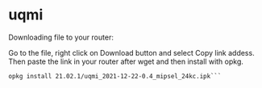 # uqmi

Downloading file to your router:

Go to the file, right click on Download button and select Copy link addess.\
Then paste the link in your router after wget and then install with opkg.

```wget https://github.com/mrhaav/openwrt/raw/master/21.02.1/uqmi_2021-12-22-0.4_mipsel_24kc.ipk
opkg install 21.02.1/uqmi_2021-12-22-0.4_mipsel_24kc.ipk```
